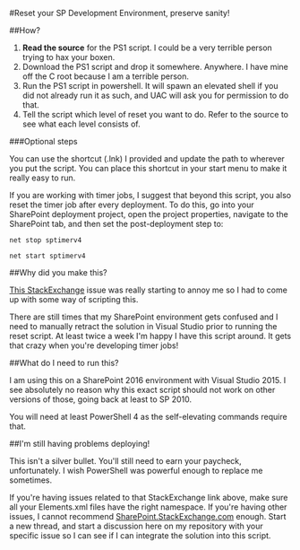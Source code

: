 #Reset your SP Development Environment, preserve sanity!

##How?

1. **Read the source** for the PS1 script. I could be a very terrible person trying to hax your boxen.
2. Download the PS1 script and drop it somewhere. Anywhere. I have mine off the C root because I am a terrible person.
3. Run the PS1 script in powershell. It will spawn an elevated shell if you did not already run it as such, and UAC will ask you for permission to do that.
4. Tell the script which level of reset you want to do. Refer to the source to see what each level consists of.

###Optional steps

You can use the shortcut (.lnk) I provided and update the path to wherever you put the script. You can place this shortcut in your start menu to make it really easy to run.

If you are working with timer jobs, I suggest that beyond this script, you also reset the timer job after every deployment. To do this, go into your SharePoint deployment project, open the project properties, navigate to the SharePoint tab, and then set the post-deployment step to:

`net stop sptimerv4`

`net start sptimerv4`

##Why did you make this?

[This StackExchange](https://sharepoint.stackexchange.com/a/195200/41382) issue was really starting to annoy me so I had to come up with some way of scripting this.

There are still times that my SharePoint environment gets confused and I need to manually retract the solution in Visual Studio prior to running the reset script. At least twice a week I'm happy I have this script around. It gets that crazy when you're developing timer jobs!

##What do I need to run this?

I am using this on a SharePoint 2016 environment with Visual Studio 2015. I see absolutely no reason why this exact script should not work on other versions of those, going back at least to SP 2010.

You will need at least PowerShell 4 as the self-elevating commands require that.

##I'm still having problems deploying!

This isn't a silver bullet. You'll still need to earn your paycheck, unfortunately. I wish PowerShell was powerful enough to replace me sometimes.

If you're having issues related to that StackExchange link above, make sure all your Elements.xml files have the right namespace. If you're having other issues, I cannot recommend [SharePoint.StackExchange.com](https://sharepoint.stackexchange.com) enough. Start a new thread, and start a discussion here on my repository with your specific issue so I can see if I can integrate the solution into this script.
